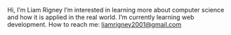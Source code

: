 Hi, I’m Liam Rigney
I’m interested in learning more about computer science and how it is applied in the real world.
I’m currently learning web development.
How to reach me: liamrigney2001@gmail.com
